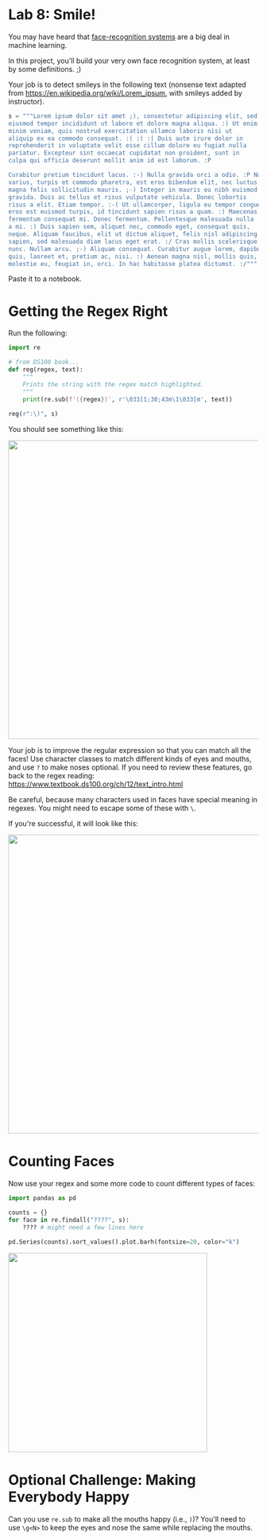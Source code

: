 # Lab 8: Smile!

You may have heard that [face-recognition
systems](https://en.wikipedia.org/wiki/Facial_recognition_system) are
a big deal in machine learning.

In this project, you'll build your very own face recognition system,
at least by some definitions. ;)

Your job is to detect smileys in the following text (nonsense text
adapted from https://en.wikipedia.org/wiki/Lorem_ipsum, with smileys
added by instructor).

```python
s = """Lorem ipsum dolor sit amet ;), consectetur adipiscing elit, sed do
eiusmod tempor incididunt ut labore et dolore magna aliqua. :) Ut enim ad
minim veniam, quis nostrud exercitation ullamco laboris nisi ut
aliquip ex ea commodo consequat. :( :( :( Duis aute irure dolor in
reprehenderit in voluptate velit esse cillum dolore eu fugiat nulla
pariatur. Excepteur sint occaecat cupidatat non proident, sunt in
culpa qui officia deserunt mollit anim id est laborum. :P

Curabitur pretium tincidunt lacus. :-) Nulla gravida orci a odio. :P Nullam
varius, turpis et commodo pharetra, est eros bibendum elit, nec luctus
magna felis sollicitudin mauris. ;-) Integer in mauris eu nibh euismod
gravida. Duis ac tellus et risus vulputate vehicula. Donec lobortis
risus a elit. Etiam tempor. :-( Ut ullamcorper, ligula eu tempor congue,
eros est euismod turpis, id tincidunt sapien risus a quam. :) Maecenas
fermentum consequat mi. Donec fermentum. Pellentesque malesuada nulla
a mi. :) Duis sapien sem, aliquet nec, commodo eget, consequat quis,
neque. Aliquam faucibus, elit ut dictum aliquet, felis nisl adipiscing
sapien, sed malesuada diam lacus eget erat. :/ Cras mollis scelerisque
nunc. Nullam arcu. ;-) Aliquam consequat. Curabitur augue lorem, dapibus
quis, laoreet et, pretium ac, nisi. :) Aenean magna nisl, mollis quis,
molestie eu, feugiat in, orci. In hac habitasse platea dictumst. :/"""
```

Paste it to a notebook.

# Getting the Regex Right

Run the following:

```python
import re

# from DS100 book...
def reg(regex, text):
    """
    Prints the string with the regex match highlighted.
    """
    print(re.sub(f'({regex})', r'\033[1;30;43m\1\033[m', text))
    
reg(r":\)", s)
```

You should see something like this:

<img src="regex1.png" width=600>

Your job is to improve the regular expression so that you can match
all the faces!  Use character classes to match different kinds of eyes
and mouths, and use `?` to make noses optional.  If you need to review
these features, go back to the regex reading:
https://www.textbook.ds100.org/ch/12/text_intro.html

Be careful, because many characters used in faces have special meaning
in regexes.  You might need to escape some of these with `\`.

If you're successful, it will look like this:

<img src="regex2.png" width=600>

# Counting Faces

Now use your regex and some more code to count different types of faces:

```python
import pandas as pd

counts = {}
for face in re.findall("????", s):
    ???? # might need a few lines here

pd.Series(counts).sort_values().plot.barh(fontsize=20, color="k")
```

<img src="faces.png" width=400>

# Optional Challenge: Making Everybody Happy

Can you use `re.sub` to make all the mouths happy (i.e., `)`)?  You'll
need to use `\g<N>` to keep the eyes and nose the same while replacing
the mouths.